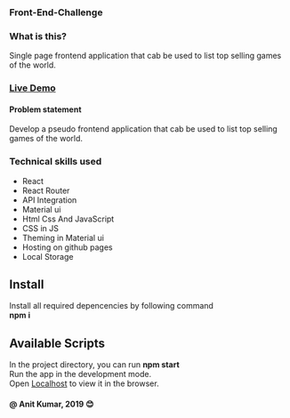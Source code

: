### Front-End-Challenge

### What is this?
Single page frontend application that cab be used to list top selling games of the world.

### [Live Demo](https://anitkumarsingh.github.io/Game-Ranking/)

#### Problem statement
Develop a pseudo frontend application that cab be used to list top selling games of the world.

### Technical skills used
- React
- React Router
- API Integration
- Material ui
- Html Css And JavaScript
- CSS in JS
- Theming in Material ui
- Hosting on github pages
- Local Storage

## Install
Install all required depencencies by following command \
**npm i** 

## Available Scripts
In the project directory, you can run **npm start** \
Run the app in the development mode.\
Open [Localhost](http://localhost:3000) to view it in the browser.


#### @ Anit Kumar, 2019  :blush:
